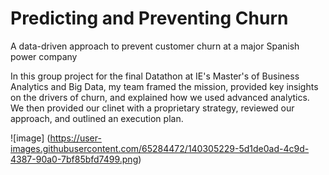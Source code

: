 # Predicting and Preventing Churn 
A data-driven approach to prevent customer churn at a major Spanish power company

In this group project for the final Datathon at IE's Master's of Business Analytics and Big Data, my team framed the mission, provided key insights on the drivers of churn, and explained how we used advanced analytics. We then provided our clinet with a proprietary strategy, reviewed our approach, and outlined an execution plan.

![image] (https://user-images.githubusercontent.com/65284472/140305229-5d1de0ad-4c9d-4387-90a0-7bf85bfd7499.png)


